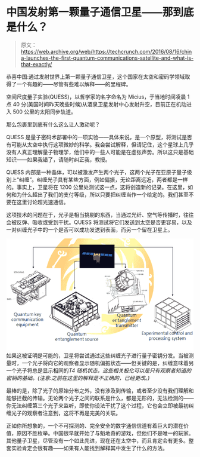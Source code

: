 # 中国发射第一颗量子通信卫星——那到底是什么？

> 原文：<https://web.archive.org/web/https://techcrunch.com/2016/08/16/china-launches-the-first-quantum-communications-satellite-and-what-is-that-exactly/>

恭喜中国:通过发射世界上第一颗量子通信卫星，这个国家在太空和密码学领域取得了一个有趣的——尽管有些难以解释——的里程碑。

空间尺度量子实验(QUESS)，以哲学家的名字命名为 Micius，于当地时间凌晨 1 点 40 分(美国时间昨天晚些时候)从酒泉卫星发射中心发射升空，目前正在机动进入 500 公里的太阳同步轨道。

那么包裹里到底有什么这么让人激动呢？

QUESS 是量子密码术部署中的一项实验——具体来说，是一个原型，将测试是否有可能从太空中执行这项微妙的科学。我会尝试解释，但请记住，这个星球上几乎没有人真正理解量子物理学，他们中的一些人可能是在虚张声势。所以这只是基础知识——如果我错了，请随时纠正我，教授。

QUESS 内部是一种晶体，可以被激发产生两个光子，这两个光子在亚原子量子级别上“纠缠”。纠缠光子具有某些方面，例如偏振，无论距离远近，两者都是一样的。事实上，卫星将在 1200 公里处测试这一点，这将创造新的记录。在这里，如何和为什么超出了我们的支付等级，所以只要把纠缠当作一个给定的。我们甚至不要在这里讨论超光速通信。

这项技术的问题在于，光子是相当挑剔的东西，当通过光纤、空气等传播时，往往会被反弹、吸收或受到干扰。QUESS 将测试将它们发送到太空是否更容易，以及一对纠缠光子中的一个是否可以成功发送到表面，而另一个留在卫星上。

[![W020160623413724062624](img/f4dce8e4e366c141a6dc4024c13cd50e.png)](https://web.archive.org/web/20230218065401/https://techcrunch.com/wp-content/uploads/2016/08/w020160623413724062624.png) 如果这被证明是可能的，卫星将尝试通过这些纠缠光子进行量子密钥分发。当被测量时，一个光子将向它的观察者显示随机偏振状态——但关键的是，纠缠意味着另一个光子将总是显示相同的*T4 随机状态。这些相关极化可以是只有观察者知道的密钥的基础。(注意:之前在这里的解释是不正确的，已经更改。)*

最棒的是，除了光子的原始分布之外，没有涉及到传输，或者至少没有我们理解和能够拦截的传输。无论两个光子之间的联系是什么，都是无形的，无法检测的——你无法纠缠第三个光子来监听，即使你设法干扰了这个过程，它也会立即被最初纠缠光子的观察者注意到，这将不再是完美的关联。

正如你所想象的，一个不可探测的、完全安全的数字通信信道有着巨大的潜在价值，原因不胜枚举。中国很早就开始了与魁地奇的游戏，但他们不是唯一的玩家。其他量子卫星，尽管没有一个如此先进，现在还在太空中，而且肯定会有更多。整套实验肯定会很有趣——如果有人能找到解释其中发生了什么的方法。